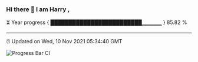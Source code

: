### Hi there 👋 I am Harry , 

⏳ Year progress { █████████████████████████▁▁▁▁▁ } 85.82 %

---

⏰ Updated on Wed, 10 Nov 2021 05:34:40 GMT

![Progress Bar CI](https://github.com/duykhang68/duykhang68/workflows/Progress%20Bar%20CI/badge.svg)
